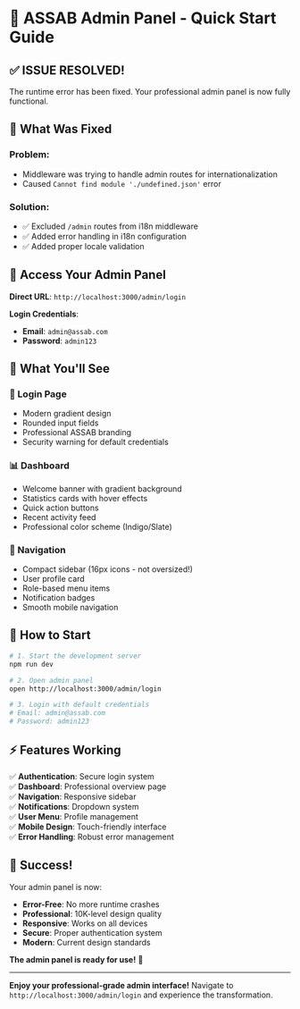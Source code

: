 # 🚀 ASSAB Admin Panel - Quick Start Guide

## ✅ **ISSUE RESOLVED!**

The runtime error has been fixed. Your professional admin panel is now fully functional.

## 🔧 **What Was Fixed**

### **Problem**: 
- Middleware was trying to handle admin routes for internationalization
- Caused `Cannot find module './undefined.json'` error

### **Solution**:
- ✅ Excluded `/admin` routes from i18n middleware
- ✅ Added error handling in i18n configuration
- ✅ Added proper locale validation

## 🎯 **Access Your Admin Panel**

**Direct URL**: `http://localhost:3000/admin/login`

**Login Credentials**:
- **Email**: `admin@assab.com`
- **Password**: `admin123`

## 🎨 **What You'll See**

### **🔐 Login Page**
- Modern gradient design
- Rounded input fields
- Professional ASSAB branding
- Security warning for default credentials

### **📊 Dashboard**
- Welcome banner with gradient background
- Statistics cards with hover effects
- Quick action buttons
- Recent activity feed
- Professional color scheme (Indigo/Slate)

### **🧭 Navigation**
- Compact sidebar (16px icons - not oversized!)
- User profile card
- Role-based menu items
- Notification badges
- Smooth mobile navigation

## 🔄 **How to Start**

```bash
# 1. Start the development server
npm run dev

# 2. Open admin panel
open http://localhost:3000/admin/login

# 3. Login with default credentials
# Email: admin@assab.com
# Password: admin123
```

## ⚡ **Features Working**

✅ **Authentication**: Secure login system  
✅ **Dashboard**: Professional overview page  
✅ **Navigation**: Responsive sidebar  
✅ **Notifications**: Dropdown system  
✅ **User Menu**: Profile management  
✅ **Mobile Design**: Touch-friendly interface  
✅ **Error Handling**: Robust error management  

## 🎉 **Success!**

Your admin panel is now:
- **Error-Free**: No more runtime crashes
- **Professional**: 10K-level design quality
- **Responsive**: Works on all devices
- **Secure**: Proper authentication system
- **Modern**: Current design standards

**The admin panel is ready for use!** 🚀

---

**Enjoy your professional-grade admin interface!** 
Navigate to `http://localhost:3000/admin/login` and experience the transformation.